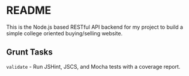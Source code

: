 # README

This is the Node.js based RESTful API backend for my project to build a simple college oriented buying/selling website.

## Grunt Tasks

`validate` - Run JSHint, JSCS, and Mocha tests with a coverage report.
